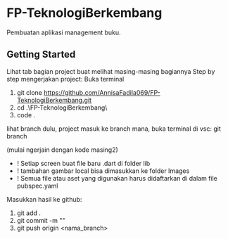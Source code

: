 # FP-TeknologiBerkembang
Pembuatan aplikasi management buku.

## Getting Started
Lihat tab bagian project buat melihat masing-masing bagiannya
Step by step mengerjakan project:
Buka terminal
1. git clone https://github.com/AnnisaFadila069/FP-TeknologiBerkembang.git
2. cd .\FP-TeknologiBerkembang\
3. code .

lihat branch dulu, project masuk ke branch mana, buka terminal di vsc:
git branch <nama branch>

(mulai ngerjain dengan kode masing2)
- ! Setiap screen buat file baru .dart di folder lib
- ! tambahan gambar local bisa dimasukkan ke folder Images
- ! Semua file atau aset yang digunakan harus didaftarkan di dalam file pubspec.yaml

Masukkan hasil ke github:
1. git add .
2. git commit -m "<isi komen perubahan>"
3. git push origin <nama_branch>


